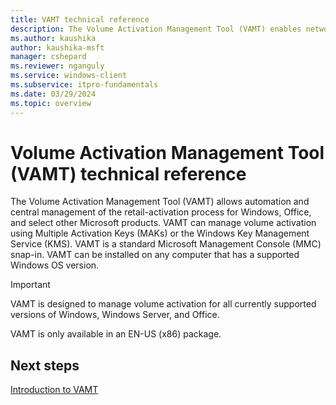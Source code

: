 ```yaml
---
title: VAMT technical reference
description: The Volume Activation Management Tool (VAMT) enables network administrators to automate and centrally manage volume activation and retail activation.
ms.author: kaushika
author: kaushika-msft
manager: cshepard
ms.reviewer: nganguly
ms.service: windows-client
ms.subservice: itpro-fundamentals
ms.date: 03/29/2024
ms.topic: overview
---
```


# Volume Activation Management Tool (VAMT) technical reference

The Volume Activation Management Tool (VAMT) allows automation and central management of the retail-activation process for Windows, Office, and select other Microsoft products. VAMT can manage volume activation using Multiple Activation Keys (MAKs) or the Windows Key Management Service (KMS). VAMT is a standard Microsoft Management Console (MMC) snap-in. VAMT can be installed on any computer that has a supported Windows OS version.

> [!IMPORTANT]
>
> VAMT is designed to manage volume activation for all currently supported versions of Windows, Windows Server, and Office.

VAMT is only available in an EN-US (x86) package.

## Next steps

[Introduction to VAMT](introduction-vamt.md)
